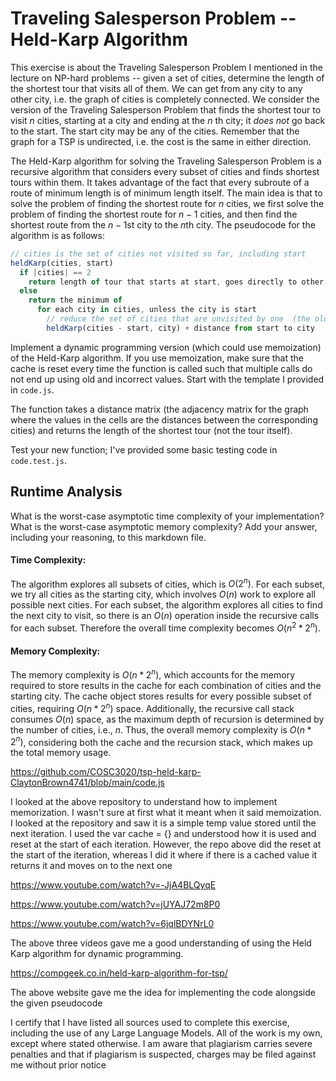 # Traveling Salesperson Problem -- Held-Karp Algorithm

This exercise is about the Traveling Salesperson Problem I mentioned in the
lecture on NP-hard problems -- given a set of cities, determine the length of
the shortest tour that visits all of them. We can get from any city to any other
city, i.e. the graph of cities is completely connected. We consider the version
of the Traveling Salesperson Problem that finds the shortest tour to visit $n$
cities, starting at a city and ending at the $n$ th city; it *does not* go
back to the start. The start city may be any of the cities. Remember that the
graph for a TSP is undirected, i.e. the cost is the same in either direction.

The Held-Karp algorithm for solving the Traveling Salesperson Problem is a
recursive algorithm that considers every subset of cities and finds shortest
tours within them. It takes advantage of the fact that every subroute of a route
of minimum length is of minimum length itself. The main idea is that to solve
the problem of finding the shortest route for $n$ cities, we first solve the
problem of finding the shortest route for $n-1$ cities, and then find the
shortest route from the $n-1$st city to the $n$th city. The pseudocode for the
algorithm is as follows:

```javascript
// cities is the set of cities not visited so far, including start
heldKarp(cities, start)
  if |cities| == 2
    return length of tour that starts at start, goes directly to other city in cities
  else
    return the minimum of
      for each city in cities, unless the city is start
        // reduce the set of cities that are unvisited by one  (the old start), set the new start, add on the distance from old start to new start
        heldKarp(cities - start, city) + distance from start to city
```

Implement a dynamic programming version (which could use memoization) of the
Held-Karp algorithm. If you use memoization, make sure that the cache is reset
every time the function is called such that multiple calls do not end up using
old and incorrect values. Start with the template I provided in `code.js`.

The function takes a distance matrix (the adjacency matrix for the graph where
the values in the cells are the distances between the corresponding cities) and
returns the length of the shortest tour (not the tour itself).

Test your new function; I've provided some basic testing code in `code.test.js`.

## Runtime Analysis

What is the worst-case asymptotic time complexity of your implementation? What
is the worst-case asymptotic memory complexity? Add your answer, including your
reasoning, to this markdown file.



#### **Time Complexity**:  
  The algorithm explores all subsets of cities, which is $O(2^n)$. For each subset, we try all cities as the starting city, which involves $O(n)$ work to explore all possible next cities. For each subset, the algorithm explores all cities to find the next city to visit, so there is an $O(n)$ operation inside the recursive calls for each subset. Therefore the overall time complexity becomes $O(n^2 * 2^n)$.

#### **Memory Complexity**:  
  The memory complexity is $O(n * 2^n)$, which accounts for the memory required to store results in the cache for each combination of cities and the starting city. The cache object stores results for every possible subset of cities, requiring $O(n * 2^n)$ space. Additionally, the recursive call stack consumes $O(n)$ space, as the maximum depth of recursion is determined by the number of cities, i.e., $n$. Thus, the overall memory complexity is $O(n * 2^n)$, considering both the cache and the recursion stack, which makes up the total memory usage.



https://github.com/COSC3020/tsp-held-karp-ClaytonBrown4741/blob/main/code.js

I looked at the above repository to understand how to implement memorization. I wasn't sure at first what it meant when it said memoization. I looked at the repository and saw it is a simple temp value stored until the next iteration. I used the var cache = {} and understood how it is used and reset at the start of each iteration. However, the repo above did the reset at the start of the iteration, whereas I did it where if there is a cached value it returns it and moves on to the next one

https://www.youtube.com/watch?v=-JjA4BLQyqE

https://www.youtube.com/watch?v=jUYAJ72m8P0

https://www.youtube.com/watch?v=6jqlBDYNrL0

The above three videos gave me a good understanding of using the Held Karp algorithm for dynamic programming.

https://compgeek.co.in/held-karp-algorithm-for-tsp/

The above website gave me the idea for implementing the code alongside the given pseudocode

I certify that I have listed all sources used to complete this exercise, including the use of any Large Language Models. All of the work is my own, except where stated otherwise. I am aware that plagiarism carries severe penalties and that if plagiarism is suspected, charges may be filed against me without prior notice

